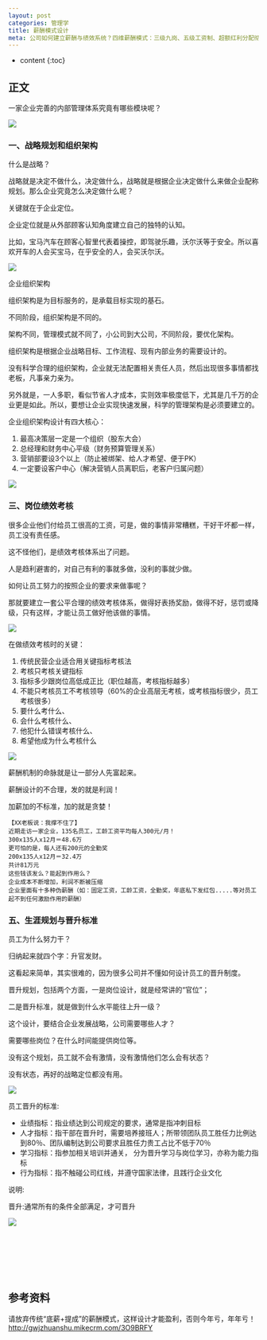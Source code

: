 ```yaml
---
layout: post
categories: 管理学
title: 薪酬模式设计
meta: 公司如何建立薪酬与绩效系统？四维薪酬模式：三级九岗、五级工资制、超额红利分配彻底激活员工！只有完善的绩效系统管理体系，员工才会看到方向，提升企业团队凝聚力，降低人才流失率。
---
```

* content
{:toc}

## 正文

一家企业完善的内部管理体系究竟有哪些模块呢？

![]({{site.baseurl}}/images/20211009/20211009112631.png)

### 一、战略规划和组织架构

什么是战略？

战略就是决定不做什么，决定做什么，战略就是根据企业决定做什么来做企业配称规划。那么企业究竟怎么决定做什么呢？

关键就在于企业定位。

企业定位就是从外部顾客认知角度建立自己的独特的认知。

比如，宝马汽车在顾客心智里代表着操控，即驾驶乐趣，沃尔沃等于安全。所以喜欢开车的人会买宝马，在乎安全的人，会买沃尔沃。

![]({{site.baseurl}}/images/20211009/20211009112633.png)

企业组织架构

组织架构是为目标服务的，是承载目标实现的基石。

不同阶段，组织架构是不同的。

架构不同，管理模式就不同了，小公司到大公司，不同阶段，要优化架构。

组织架构是根据企业战略目标、工作流程、现有内部业务的需要设计的。

没有科学合理的组织架构，企业就无法配置相关责任人员，然后出现很多事情都找老板，凡事亲力亲为。

另外就是，一人多职，看似节省人才成本，实则效率极度低下，尤其是几千万的企业更是如此。所以，要想让企业实现快速发展，科学的管理架构是必须要建立的。

企业组织架构设计有四大核心：
1. 最高决策层一定是一个组织（股东大会）
2. 总经理和财务中心平级（财务预算管理关系）
3. 营销部要设3个以上（防止被绑架、给人才希望、便于PK）
4. 一定要设客户中心（解决营销人员离职后，老客户归属问题）

![]({{site.baseurl}}/images/20211009/20211009112635.png)

### 三、岗位绩效考核

很多企业他们付给员工很高的工资，可是，做的事情非常糟糕，干好干坏都一样，员工没有责任感。

这不怪他们，是绩效考核体系出了问题。

人是趋利避害的，对自己有利的事就多做，没利的事就少做。

如何让员工努力的按照企业的要求来做事呢？

那就要建立一套公平合理的绩效考核体系，做得好表扬奖励，做得不好，惩罚或降级，只有这样，才能让员工做好他该做的事情。

![]({{site.baseurl}}/images/20211009/20211009112637.png)

在做绩效考核时的关键：
1. 传统民营企业适合用关键指标考核法
2. 考核只考核关键指标
3. 指标多少跟岗位高低成正比（职位越高，考核指标越多）
4. 不能只考核员工不考核领导（60%的企业高层无考核，或考核指标很少，员工考核很多）
5. 要什么考什么、
6. 会什么考核什么、
7. 他犯什么错误考核什么、
8. 希望他成为什么考核什么

![]({{site.baseurl}}/images/20211009/20211009112639.png)

薪酬机制的命脉就是让一部分人先富起来。

薪酬设计的不合理，发的就是利润！

加薪加的不标准，加的就是贪婪！

    【XX老板说：我撑不住了】
    近期走访一家企业，135名员工，工龄工资平均每人300元/月！
    300x135人x12月＝48.6万
    更可怕的是，每人还有200元的全勤奖
    200x135人x12月＝32.4万
    共计81万元️
    这些钱该发么？能起到作用么？
    企业成本不断增加，利润不断被压缩
    企业里面有十多种伪薪酬（如：固定工资，工龄工资，全勤奖，年底私下发红包.....等对员工起不到任何激励作用的薪酬）

### 五、生涯规划与晋升标准

员工为什么努力干？

归纳起来就四个字：升官发财。

这看起来简单，其实很难的，因为很多公司并不懂如何设计员工的晋升制度。

晋升规划，包括两个方面，一是岗位设计，就是经常讲的“官位”；

二是晋升标准，就是做到什么水平能往上升一级？

这个设计，要结合企业发展战略，公司需要哪些人才？

需要哪些岗位？在什么时间能提供岗位等。

没有这个规划，员工就不会有激情，没有激情他们怎么会有状态？

没有状态，再好的战略定位都没有用。

![]({{site.baseurl}}/images/20211009/20211009112641.png)

员工晋升的标准:
* 业绩指标：指业绩达到公司规定的要求，通常是指冲刺目标 
* 人才指标：指干部在晋升时，需要培养接班人；所带领团队员工胜任力比例达到80％、团队编制达到公司要求且胜任力贵工占比不低于70％ 
* 学习指标：指参加相关培训并通关， 分为晋升学习与岗位学习，亦称为能力指标 
* 行为指标：指不触碰公司红线，并遵守国家法律，且践行企业文化

说明:

晋升:通常所有的条件全部满足，才可晋升

![]({{site.baseurl}}/images/20211009/20211009114043.png)

<br/><br/><br/><br/><br/>
## 参考资料

请放弃传统“底薪+提成”的薪酬模式，这样设计才能盈利，否则今年亏，年年亏！ <http://gwjzhuanshu.mikecrm.com/3O9BRFY>
